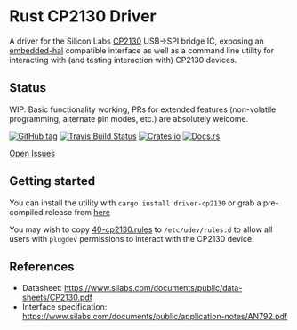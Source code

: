# Rust CP2130 Driver

A driver for the Silicon Labs [CP2130](https://www.silabs.com/interface/usb-bridges/classic/device.cp2130) USB->SPI bridge IC, exposing an [embedded-hal](https://github.com/rust-embedded/embedded-hal) compatible interface as well as a command line utility for interacting with (and testing interaction with) CP2130 devices.

## Status

WIP. Basic functionality working, PRs for extended features (non-volatile programming, alternate pin modes, etc.) are absolutely welcome.

[![GitHub tag](https://img.shields.io/github/tag/ryankurte/rust-driver-cp2130.svg)](https://github.com/ryankurte/rust-driver-cp2130)
[![Travis Build Status](https://travis-ci.org/ryankurte/rust-driver-cp2130.svg?branch=master)](https://travis-ci.org/ryankurte/rust-driver-cp2130)
[![Crates.io](https://img.shields.io/crates/v/driver-cp2130.svg)](https://crates.io/crates/driver-cp2130)
[![Docs.rs](https://docs.rs/driver-cp2130/badge.svg)](https://docs.rs/driver-cp2130)

[Open Issues](https://github.com/ryankurte/rust-driver-cp2130/issues)

## Getting started

You can install the utility with `cargo install driver-cp2130` or grab a pre-compiled release from [here]()

You may wish to copy [40-cp2130.rules](40-cp2130.rules) to `/etc/udev/rules.d` to allow all users with `plugdev` permissions to interact with the CP2130 device.

## References

- Datasheet: https://www.silabs.com/documents/public/data-sheets/CP2130.pdf
- Interface specification: https://www.silabs.com/documents/public/application-notes/AN792.pdf

